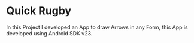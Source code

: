 # Quick Rugby
In this Project I developed an App to draw Arrows in any Form, this App is developed using Android SDK v23.